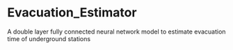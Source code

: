 # Evacuation_Estimator
A double layer fully connected neural network model to estimate evacuation time of underground stations
